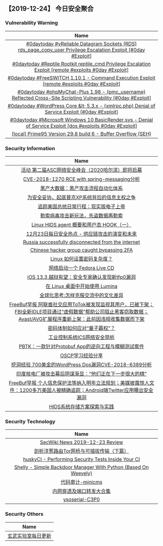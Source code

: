 
 ##   【2019-12-24】 今日安全聚合


###  						       							Vulnerability Warning

|                             Name                             |
| :----------------------------------------------------------: |
|[#0daytoday #vReliable Datagram Sockets (RDS) rds_page_copy_user Privilege Escalation Exploit [#0day #Exploit]](http://0day.today/exploits/33692)|
|[#0daytoday #Reptile Rootkit reptile_cmd Privilege Escalation Exploit  [remote #exploits  #0day #Exploit]](http://0day.today/exploits/33691)|
|[#0daytoday #FreeSWITCH 1.10.1 - Command Execution Exploit  [remote #exploits  #0day #Exploit]](http://0day.today/exploits/33690)|
|[#0daytoday #phpMyChat-Plus 1.98 - (pmc_username) Reflected Cross-Site Scripting Vulnerability [#0day #Exploit]](http://0day.today/exploits/33688)|
|[#0daytoday #WordPress Core &amp;lt; 5.3.x - (xmlrpc.php) Denial of Service Exploit [#0day #Exploit]](http://0day.today/exploits/33689)|
|[#0daytoday #Microsoft Windows 10 BasicRender.sys - Denial of Service Exploit [dos #exploits  #0day #Exploit]](http://0day.today/exploits/33687)|
|[[local] Prime95 Version 29.8 build 6 - Buffer Overflow (SEH)](https://www.exploit-db.com/exploits/47802)|

### 						        							Security Information
|                             Name                                    |
| :----------------------------------------------------------: |
|[活动  第二届ASC网络安全峰会（2020哈尔滨）即将启幕](https://www.anquanke.com/post/id/195518)|
|[CVE-2018-1270 RCE with spring-messaging分析](https://www.anquanke.com/post/id/195537)|
|[黑产大数据：黑产攻击流程自动化体系](https://www.anquanke.com/post/id/195529)|
|[为安全妥协，起底普京XP系统背后的信息主权之争](https://www.anquanke.com/post/id/195528)|
|[追踪美国总统日常行程：现实版电子上帝](https://www.anquanke.com/post/id/195600)|
|[勒索病毒攻击新玩法，先盗数据再勒索](https://www.anquanke.com/post/id/195503)|
|[Linux HIDS agent 概要和用户态 HOOK（一）](https://www.anquanke.com/post/id/195478)|
|[12月23日每日安全热点 - 供应链攻击的演变和未来](https://www.anquanke.com/post/id/195516)|
|[Russia successfully disconnected from the internet](https://www.zdnet.com/article/russia-successfully-disconnected-from-the-internet/#ftag=RSSbaffb68)|
|[Chinese hacker group caught bypassing 2FA](https://www.zdnet.com/article/chinese-hacker-group-caught-bypassing-2fa/#ftag=RSSbaffb68)|
|[Linux 如何设置密码复杂度？](https://linux.cn/article-11709-1.html?utm_source=rss&utm_medium=rss)|
|[网络启动一个 Fedora Live CD](https://linux.cn/article-11708-1.html?utm_source=rss&utm_medium=rss)|
|[iOS 13.3 越狱有望：安全专家确认发现新tfp0漏洞](https://linux.cn/article-11707-1.html?utm_source=rss&utm_medium=rss)|
|[在 Linux 桌面中开始使用 Lumina](https://linux.cn/article-11706-1.html?utm_source=rss&utm_medium=rss)|
|[全球化思考:怎样克服交流中的文化差异](https://linux.cn/article-11705-1.html?utm_source=rss&utm_medium=rss)|
|[FreeBuf早报  阿联酋社交应用ToTok被发现监视其用户，已被下架；FBI全新IDLE项目通过“虚假数据”帮助公司阻止黑客窃取数据；Avast/AVG扩展程序重新上架：此前因违规收集数据而下架](https://www.freebuf.com/news/223646.html)|
|[密码体制如何应对“量子霸权”？](https://www.freebuf.com/articles/database/222939.html)|
|[工业控制系统ICS网络安全简析](https://www.freebuf.com/articles/ics-articles/222456.html)|
|[PBTK：一款针对Protobuf App的逆向工程与模糊测试套件](https://www.freebuf.com/articles/system/223128.html)|
|[OSCP学习经验分享](https://www.freebuf.com/articles/neopoints/221948.html)|
|[挖洞经验  700美金的WordPress Dos漏洞CVE-2018-6389分析](https://www.freebuf.com/vuls/222786.html)|
|[印度核电厂被攻击幕后阴谋渐显：“他们正在下一步很大的棋”](https://www.freebuf.com/articles/system/222596.html)|
|[FreeBuf早报  个人信息保护法等纳入明年立法规划；美媒披露惊人文件：1200多万美国人被精确追踪；Android端Twitter应用曝出安全漏洞](https://www.freebuf.com/news/223508.html)|
|[HIDS系统存储方案探索与实践](https://www.freebuf.com/articles/es/222976.html)|

### 						        							Security  Technology
|                             Name                                    |
| :----------------------------------------------------------: |
|[SecWiki News 2019-12-23 Review](http://www.sec-wiki.com/?2019-12-23)|
|[剖析洋葱路由Tor网桥与可插拔传输（下篇）](https://www.4hou.com/technology/22065.html)|
|[huskyCI - Performing Security Tests Inside Your CI](http://www.kitploit.com/2019/12/huskyci-performing-security-tests.html)|
|[Shelly - Simple Backdoor Manager With Python (Based On Weevely)](http://www.kitploit.com/2019/12/shelly-simple-backdoor-manager-with.html)|
|[代码审计-minicms](http://xz.aliyun.com/t/6968)|
|[内网穿透及端口转发大合集](http://xz.aliyun.com/t/6966)|
|[ysoserial-C3P0](http://xz.aliyun.com/t/6965)|

### 						        							Security  Others
|                             Name                                    |
| :----------------------------------------------------------: |
|[玄武实验室每日更新](https://weibo.com/p/1006065582522936/wenzhang?from=page_100606_profile&wvr=6&mod=wenzhangmore)|

